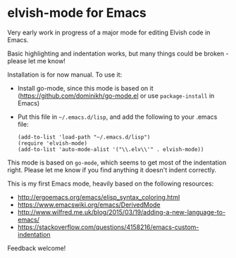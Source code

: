 # elvish-mode for Emacs

Very early work in progress of a major mode for editing Elvish code in Emacs.

Basic highlighting and indentation works, but many things could be broken - please let me know!

Installation is for now manual. To use it:

- Install go-mode, since this mode is based on it (https://github.com/dominikh/go-mode.el or use `package-install` in Emacs)
- Put this file in `~/.emacs.d/lisp`, and add the following to your .emacs file:

  ```elisp
  (add-to-list 'load-path "~/.emacs.d/lisp")
  (require 'elvish-mode)
  (add-to-list 'auto-mode-alist '("\\.elv\\'" . elvish-mode))
  ```

This mode is based on `go-mode`, which seems to get most of the
indentation right. Please let me know if you find anything it doesn't
indent correctly.

This is my first Emacs mode, heavily based on the following resources:

- http://ergoemacs.org/emacs/elisp_syntax_coloring.html
- https://www.emacswiki.org/emacs/DerivedMode
- http://www.wilfred.me.uk/blog/2015/03/19/adding-a-new-language-to-emacs/
- https://stackoverflow.com/questions/4158216/emacs-custom-indentation

Feedback welcome!
